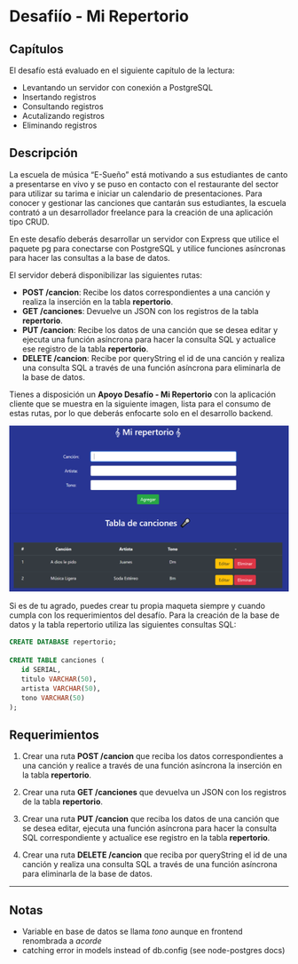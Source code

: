 # Desafiío - Mi Repertorio

## Capítulos

El desafío está evaluado en el siguiente capítulo de la lectura:

-  Levantando un servidor con conexión a PostgreSQL
-  Insertando registros
-  Consultando registros
-  Acutalizando registros
-  Eliminando registros

## Descripción

La escuela de música “E-Sueño” está motivando a sus estudiantes de canto a presentarse en vivo y se puso en contacto con el restaurante del sector para utilizar su tarima e iniciar un calendario de presentaciones. Para conocer y gestionar las canciones que cantarán sus estudiantes, la escuela contrató a un desarrollador freelance para la creación de una aplicación tipo CRUD.

En este desafío deberás desarrollar un servidor con Express que utilice el paquete pg para conectarse con PostgreSQL y utilice funciones asíncronas para hacer las consultas a la base de datos.

El servidor deberá disponibilizar las siguientes rutas:

-  **POST /cancion**: Recibe los datos correspondientes a una canción y realiza la inserción en la tabla **repertorio**.
-  **GET /canciones**: Devuelve un JSON con los registros de la tabla **repertorio**.
-  **PUT /cancion**: Recibe los datos de una canción que se desea editar y ejecuta una función asíncrona para hacer la consulta SQL y actualice ese registro de la tabla **repertorio**.
-  **DELETE /cancion**: Recibe por queryString el id de una canción y realiza una consulta SQL a través de una función asíncrona para eliminarla de la base de datos.

Tienes a disposición un **Apoyo Desafío - Mi Repertorio** con la aplicación cliente que se muestra en la siguiente imagen, lista para el consumo de estas rutas, por lo que deberás enfocarte solo en el desarrollo backend.

<p>
   <img src="./public/images/img01.png"/>
</p>

Si es de tu agrado, puedes crear tu propia maqueta siempre y cuando cumpla con los requerimientos del desafío. Para la creación de la base de datos y la tabla repertorio utiliza las siguientes consultas SQL:

```sql
CREATE DATABASE repertorio;

CREATE TABLE canciones (
   id SERIAL,
   titulo VARCHAR(50),
   artista VARCHAR(50),
   tono VARCHAR(50)
);
```

## Requerimientos

1. Crear una ruta **POST /cancion** que reciba los datos correspondientes a una canción y realice a través de una función asíncrona la inserción en la tabla **repertorio**.

2. Crear una ruta **GET /canciones** que devuelva un JSON con los registros de la tabla **repertorio**.

3. Crear una ruta **PUT /cancion** que reciba los datos de una canción que se desea editar, ejecuta una función asíncrona para hacer la consulta SQL correspondiente y actualice ese registro en la tabla **repertorio**.

4. Crear una ruta **DELETE /cancion** que reciba por queryString el id de una canción y realiza una consulta SQL a través de una función asíncrona para eliminarla de la base de datos.

---

## Notas

-  Variable en base de datos se llama _tono_ aunque en frontend renombrada a _acorde_
-  catching error in models instead of db.config (see node-postgres docs)
